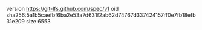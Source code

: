 version https://git-lfs.github.com/spec/v1
oid sha256:5a1b5caefbf6ba2e53a7d631f2ab62d74767d337424157ff0e7fb18efb31e209
size 6553
